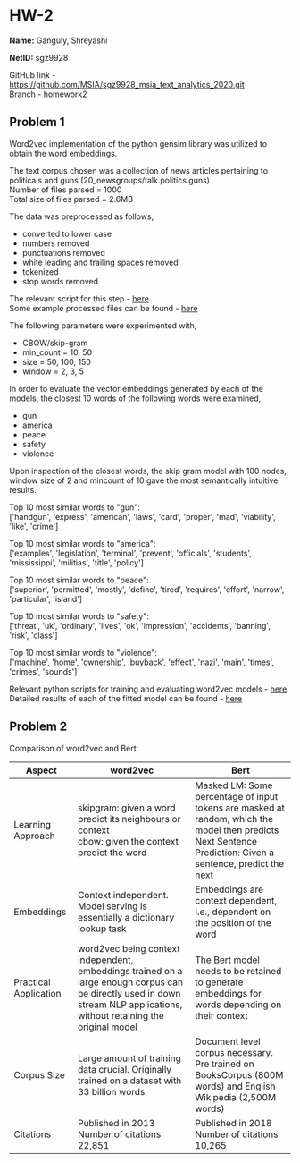 # HW-2

**Name:** Ganguly, Shreyashi

**NetID:** sgz9928

GitHub link - https://github.com/MSIA/sgz9928_msia_text_analytics_2020.git<br>
Branch - homework2

## Problem 1

Word2vec implementation of the python gensim library was utilized to obtain the word embeddings.

The text corpus chosen was a collection of news articles pertaining to politicals and guns (20_newsgroups/talk.politics.guns) <br>
Number of files parsed = 1000<br>
Total size of files parsed = 2.6MB

The data was preprocessed as follows,
- converted to lower case
- numbers removed
- punctuations removed
- white leading and trailing spaces removed
- tokenized
- stop words removed

The relevant script for this step - [here](https://github.com/MSIA/sgz9928_msia_text_analytics_2020/blob/homework2/problem1.py) <br>
Some example processed files can be found - [here](https://github.com/MSIA/sgz9928_msia_text_analytics_2020/tree/homework2/processed_files)

The following parameters were experimented with,
- CBOW/skip-gram
- min_count = 10, 50
- size = 50, 100, 150
- window = 2, 3, 5

In order to evaluate the vector embeddings generated by each of the models, the closest 10 words of the following words were examined,
- gun
- america
- peace
- safety
- violence

Upon inspection of the closest words, the skip gram model with 100 nodes, window size of 2 and mincount of 10 gave the most semantically intuitive results.

Top 10 most similar words to "gun":<br>
 ['handgun', 'express', 'american', 'laws', 'card', 'proper', 'mad', 'viability', 'like', 'crime']

Top 10 most similar words to "america": <br>
['examples', 'legislation', 'terminal', 'prevent', 'officials', 'students', 'mississippi', 'militias', 'title', 'policy']

Top 10 most similar words to "peace": <br>
 ['superior', 'permitted', 'mostly', 'define', 'tired', 'requires', 'effort', 'narrow', 'particular', 'island']

Top 10 most similar words to "safety": <br>
 ['threat', 'uk', 'ordinary', 'lives', 'ok', 'impression', 'accidents', 'banning', 'risk', 'class']

Top 10 most similar words to "violence": <br>
 ['machine', 'home', 'ownership', 'buyback', 'effect', 'nazi', 'main', 'times', 'crimes', 'sounds']

 Relevant python scripts for training and evaluating word2vec models - [here](https://github.com/MSIA/sgz9928_msia_text_analytics_2020/blob/homework2/problem2.py)<br>
 Detailed results of each of the fitted model can be found - [here](https://github.com/MSIA/sgz9928_msia_text_analytics_2020/tree/homework2/trained_models)
 


## Problem 2

Comparison of word2vec and Bert:

|  Aspect   |  word2vec   |  Bert  |
| --- | --- | --- |
|  Learning Approach   |  skipgram: given a word predict its neighbours or context<br>cbow: given the context predict the word  |  Masked LM: Some percentage of input tokens are masked at random, which the model then predicts<br> Next Sentence Prediction: Given a sentence, predict the next  |
|  Embeddings   |  Context independent. Model serving is essentially a dictionary lookup task  |  Embeddings are context dependent, i.e., dependent on the position of the word  |
|  Practical Application   |  word2vec being context independent, embeddings trained on a large enough corpus can be directly used in down stream NLP applications, without retaining the original model  |  The Bert model needs to be retained to generate embeddings for words depending on their context  |
|  Corpus Size  |  Large amount of training data crucial. Originally trained on a dataset with 33 billion words  |  Document level corpus necessary. Pre trained on BooksCorpus (800M words) and English Wikipedia (2,500M words)  |
|  Citations   |  Published in 2013<br>Number of citations 22,851  |  Published in 2018<br>Number of citations 10,265  |




